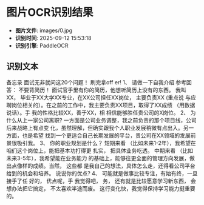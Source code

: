 # 图片OCR识别结果

- **图片文件**: images/0.jpg
- **识别时间**: 2025-09-12 15:53:18
- **识别引擎**: PaddleOCR

## 识别文本

备忘录
面试无非就问这20个问题！
刷完拿off er!
1、
请做一下自我介绍
参考回答：
不要背简历！
面试官手里有你的简历，他想听简历上没有的东西。
我叫XX，
毕业于XX大学XX专业，在XX公司担任XX岗位，
主要负责XX
(重点说
与应聘岗位相关的）。在之前的工作中，我主要负责XX项目，取得了XX成绩
（用数据说话）。手
我的性格比较XX，善于XX，相
相信能够胜任贵公司的X岗位。
2、
为什么从上一家公司离职?
一方面是公司业务调整，我之前负责的那个项目线，公司后来战略上有点变
化，虽然理解，但确实跟我个人职业发展稍微有点出入。另一方面，也是希望
找到一个更适合自己长期发展的平台，贵公司在XX领域的发展前景很吸引我。
3、
你的职业规划是什么？
短期来看
（比如未来1-2年），我希望在咱们这个岗位上，能把基本功打得更
扎实，
把具体业务吃透。
中期来看
（比如未来3-5年），我希望能在业务能力
的基础上，能够往更全面的管理方向发展，做出点像样的成绩。当然，
这些都
是我自己的想法，具体怎么走，还得看公司平台给到的机会和培养。
说说你的优点?
4、
可能就是做事比较专注，有始有终，一旦接手了任
好的，
优点呢，手
我觉得吧，
务，
还有就是比较愿意学习新东西，
会想办法把它搞定，
不太喜欢半途而废。
这行变化快，我觉得保持学习能力挺重要的。
